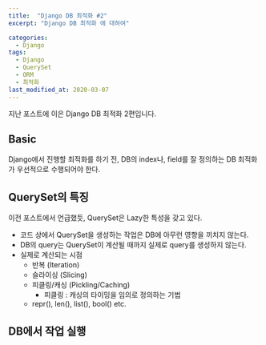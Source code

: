 ```yaml
---
title:  "Django DB 최적화 #2"
excerpt: "Django DB 최적화 에 대하여"

categories:
  - Django
tags:
  - Django
  - QuerySet 
  - ORM
  - 최적화
last_modified_at: 2020-03-07
---
```


지난 포스트에 이은 Django DB 최적화 2편입니다.

## Basic
Django에서 진행할 최적화를 하기 전, DB의 index나, field를 잘 정의하는 DB 최적화가 우선적으로 수행되어야 한다.

## QuerySet의 특징
이전 포스트에서 언급했듯, QuerySet은 Lazy한 특성을 갖고 있다.

* 코드 상에서 QuerySet을 생성하는 작업은 DB에 아무런 영향을 끼치지 않는다.
* DB의 query는 QuerySet이 계산될 때까지 실제로 query를 생성하지 않는다.
* 실제로 계산되는 시점
    * 반복 (Iteration)
    * 슬라이싱 (Slicing)
    * 피클링/캐싱 (Pickling/Caching)
        * 피클링 : 캐싱의 타이밍을 임의로 정의하는 기법
    * repr(), len(), list(), bool() etc.

## DB에서 작업 실행
